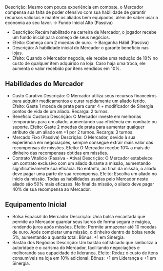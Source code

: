 Descrição:
Mesmo com pouca experiência em combate, o Mercador compensa sua falta de poder ofensivo com sua habilidade de garantir recursos valiosos e manter os aliados bem equipados, além de saber usar a economia ao seu favor.
-> Fundo Inicial Alto (Passiva)
- Descrição: Recém habilitado na carreira de Mercador, o jogador recebe um fundo inicial para começo de seus negócios.
- Efeito: Começa com 2 moedas de ouro.
-> Barganha Hábil (Passiva)
- Descrição: A habilidade inicial do Mercador o garante benefício nas lojas.
- Efeito: Quando o Mercador negocia, ele recebe uma redução de 10% no custo de qualquer item adquirido na loja. Caso haja uma troca, ele aumenta o valor recebido por itens vendidos em 10%.
## Habilidades do Mercador
- Custo Curativo
	Descrição: O Mercador utiliza seus recursos financeiros para adquirir medicamentos e curar rapidamente um aliado ferido.
	Efeito: Gaste 1 moeda de prata para curar 4 + modificador de Sinergia pontos de vida de um aliado.
	Recarga: 2 turnos.
- Benefício Custoso
	Descrição: O Mercador investe em melhorias temporárias para um aliado, aumentando sua eficiência em combate ou suporte.
	Efeito: Gaste 2 moedas de prata para aumentar qualquer atributo de um aliado em +1 por 2 turnos.
	Recarga: 3 turnos.
- Mercado Fixo (Passiva)
	Descrição: O Mercador, devido à sua experiência em negociações, sempre consegue extrair mais valor das recompensas de missões.
	Efeito: O Mercador recebe 10% a mais de dinheiro das recompensas obtidas em missões.
- Contrato Vitalício (Passiva - Ativa)
	Descrição: O Mercador estabelece um contrato exclusivo com um aliado durante a missão, aumentando significativamente sua eficácia. No entanto, ao final da missão, o aliado deve pagar uma parte de sua recompensa.
	Efeito: Escolha um aliado no início da missão. Todas as habilidades usadas pelo Mercador neste aliado são 50% mais eficazes. No final da missão, o aliado deve pagar 40% de sua recompensa ao Mercador.
## Equipamento Inicial
- Bolsa Espacial do Mercador
	Descrição: Uma bolsa encantada que permite ao Mercador guardar seus lucros de forma segura e mágica, rendendo juros após missões.
	Efeito: Permite armazenar até 10 moedas de ouro. Após completar uma missão, o dinheiro dentro da bolsa rende 5%, aumentando a quantia total.
	Bônus: +1 em Sinergia.
- Bastão dos Negócios
	Descrição: Um bastão sofisticado que simboliza a autoridade e o carisma do Mercador, facilitando negociações e melhorando sua capacidade de liderança.
	Efeito: Reduz o custo de itens consumíveis na loja em 10% adicional.
	Bônus: +1 em Liderança e +1 em Sinergia.
